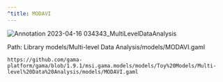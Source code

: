 ```yaml
---
^title: MODAVI
---
```


![Annotation 2023-04-16 034343_MultiLevelDataAnalysis](https://user-images.githubusercontent.com/4437331/232261840-cc7cd0ee-89d8-4c0d-af0b-db7c8e5e4c2e.png)

Path: Library models/Multi-level Data Analysis/models/MODAVI.gaml

```gaml reference
https://github.com/gama-platform/gama/blob/1.9.1/msi.gama.models/models/Toy%20Models/Multi-level%20Data%20Analysis/models/MODAVI.gaml
```



